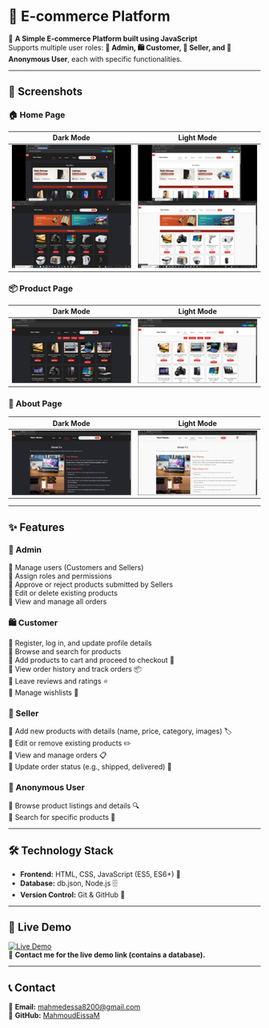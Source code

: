 # 🛒 E-commerce Platform

🚀 **A Simple E-commerce Platform built using JavaScript**  
Supports multiple user roles: **👑 Admin, 🛍️ Customer, 🏪 Seller, and 👤 Anonymous User**, each with specific functionalities.

---

## 📸 Screenshots  

### 🏠 Home Page  

| Dark Mode | Light Mode  |
|------------|-----------|
| <img src="img/HomePageDark.JPG" width="400"> | <img src="img/HomePageLight.JPG" width="400"> |


### 📦 Product Page  
| Dark Mode | Light Mode  |
|------------|-----------|
| <img src="img/ShopDark.JPG" width="400"> | <img src="img/ShopLight.JPG" width="400"> |
 

### 🛒 About Page  
| Dark Mode | Light Mode  |
|------------|-----------|
| <img src="img/AboutLight.JPG" width="400"> | <img src="img/AboutDark.JPG" width="400"> |
 
---

## ✨ Features

### 👑 Admin  
🔹 Manage users (Customers and Sellers)  
🔹 Assign roles and permissions  
🔹 Approve or reject products submitted by Sellers  
🔹 Edit or delete existing products  
🔹 View and manage all orders  

### 🛍️ Customer  
🔹 Register, log in, and update profile details  
🔹 Browse and search for products  
🔹 Add products to cart and proceed to checkout 🛒  
🔹 View order history and track orders 📦  
🔹 Leave reviews and ratings ⭐  
🔹 Manage wishlists 💖  

### 🏪 Seller  
🔹 Add new products with details (name, price, category, images) 🏷️  
🔹 Edit or remove existing products ✏️  
🔹 View and manage orders 📋  
🔹 Update order status (e.g., shipped, delivered) 🚚  

### 👤 Anonymous User  
🔹 Browse product listings and details 🔍  
🔹 Search for specific products 🔎  

---

## 🛠️ Technology Stack  
- **Frontend:** HTML, CSS, JavaScript (ES5, ES6+) 🎨  
- **Database:** db.json, Node.js 🗄️  
- **Version Control:** Git & GitHub 🐙  

---

## 🔗 Live Demo  
[![Live Demo](https://img.shields.io/badge/🔗-Live%20Demo-blue?style=for-the-badge)](mailto:mahmedessa8200@gmail.com)  
📩 **Contact me for the live demo link (contains a database).**  

---

## 📞 Contact  
📧 **Email:** [mahmedessa8200@gmail.com](mailto:mahmedessa8200@gmail.com)  
🔗 **GitHub:** [MahmoudEissaM](https://github.com/MahmoudEissaM)  
